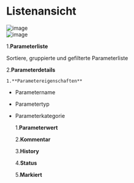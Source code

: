 # Listenansicht

![image](HelpImages/image84.png)  
![image](HelpImages/image85.png)  

1.**Parameterliste**

Sortiere, gruppierte und gefilterte Parameterliste

2.**Parameterdetails**

    1.**Parametereigenschaften**

- Parametername

- Parametertyp

- Parameterkategorie

  1.**Parameterwert**

  2.**Kommentar**

  3.**History**

  4.**Status**

  5.**Markiert**

